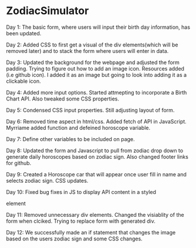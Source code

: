 # ZodiacSimulator
Day 1: The basic form, where users will input their birth day information, has been updated. 

Day 2: Added CSS to first get a visual of the div elements(which will be removed later) and to stack the form where users will enter in data. 

Day 3: Updated the background for the webpage and adjusted the form padding. Trying to figure out how to add an image icon. Resources added (i.e github icon). I added it as an image but going to look into adding it as a clickable icon. 

Day 4: Added more input options. Started attmepting to incorporate a Birth Chart API. Also tweaked some CSS properties.

Day 5: Condensed CSS input properties. Still adjusting layout of form. 

Day 6: Removed time aspect in html/css. Added fetch of API in JavaScript. Myrriame added function and defeined horoscope variable. 


Day 7: Define other variables to be included on page. 

Day 8: Updated the form and Javascript to pull from zodiac drop down to generate daily horoscopes based on zodiac sign. Also changed footer links for github.

Day 9: Created a Horoscope car that will appear once user fill in name and selects zodiac sign. CSS updates. 

Day 10: Fixed bug fixes in JS to display API content in a styled <div> element 

Day 11: Removed unnecessary div elements. Changed the visiablity of the form when clciked. Trying to replace form with generated div.

Day 12: We successfully made an if statement that changes the image based on the users zodiac sign and some CSS changes.
